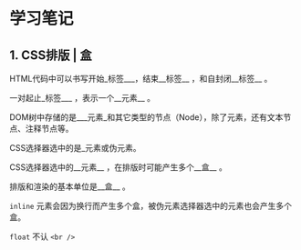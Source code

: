 # 学习笔记

## 1. CSS排版 | 盒

HTML代码中可以书写开始_标签___，结束__标签__ ，和自封闭__标签__ 。

一对起止_标签___ ，表示一个__元素__ 。

DOM树中存储的是___元素_和其它类型的节点（Node），除了元素，还有文本节点、注释节点等。

CSS选择器选中的是_元素或伪元素。

CSS选择器选中的__元素__ ，在排版时可能产生多个__盒__ 。

排版和渲染的基本单位是__盒__ 。

`inline` 元素会因为换行而产生多个盒，被伪元素选择器选中的元素也会产生多个盒。

`float` 不认 `<br />`